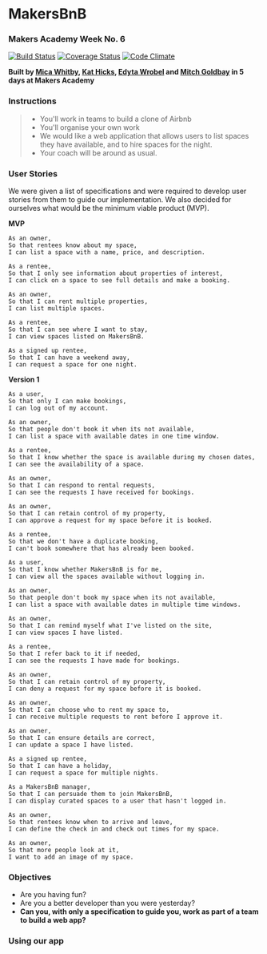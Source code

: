 # MakersBnB
### Makers Academy Week No. 6

[![Build Status](https://travis-ci.org/KatHicks/makersbnb.svg?branch=master)](https://travis-ci.org/KatHicks/makersbnb) [![Coverage Status](https://coveralls.io/repos/github/KatHicks/makersbnb/badge.svg?branch=master)](https://coveralls.io/github/KatHicks/makersbnb?branch=master) [![Code Climate](https://codeclimate.com/github/KatHicks/makersbnb/badges/gpa.svg)](https://codeclimate.com/github/KatHicks/makersbnb)

**Built by [Mica Whitby](https://github.com/MicaW), [Kat Hicks](https://github.com/KatHicks), [Edyta Wrobel](https://github.com/edytawrobel) and [Mitch Goldbay](https://github.com/mbgimot) in 5 days at Makers Academy**

### Instructions

> * You'll work in teams to build a clone of Airbnb
> * You'll organise your own work
> * We would like a web application that allows users to list spaces they have available, and to hire spaces for the night.
> * Your coach will be around as usual.

### User Stories

We were given a list of specifications and were required to develop user stories from them to guide our implementation. We also decided for ourselves what would be the minimum viable product (MVP).

**MVP**

```
As an owner,
So that rentees know about my space,
I can list a space with a name, price, and description.

As a rentee,
So that I only see information about properties of interest,
I can click on a space to see full details and make a booking.

As an owner,
So that I can rent multiple properties,
I can list multiple spaces.

As a rentee,
So that I can see where I want to stay,
I can view spaces listed on MakersBnB.

As a signed up rentee,
So that I can have a weekend away,
I can request a space for one night.
```

**Version 1**

```
As a user,
So that only I can make bookings,
I can log out of my account.

As an owner,
So that people don't book it when its not available,
I can list a space with available dates in one time window.

As a rentee,
So that I know whether the space is available during my chosen dates,
I can see the availability of a space.

As an owner,
So that I can respond to rental requests,
I can see the requests I have received for bookings.

As an owner,
So that I can retain control of my property,
I can approve a request for my space before it is booked.

As a rentee,
So that we don't have a duplicate booking,
I can't book somewhere that has already been booked.

As a user,
So that I know whether MakersBnB is for me,
I can view all the spaces available without logging in.

As an owner,
So that people don't book my space when its not available,
I can list a space with available dates in multiple time windows.

As an owner,
So that I can remind myself what I've listed on the site,
I can view spaces I have listed.

As a rentee,
So that I refer back to it if needed,
I can see the requests I have made for bookings.

As an owner,
So that I can retain control of my property,
I can deny a request for my space before it is booked.

As an owner,
So that I can choose who to rent my space to,
I can receive multiple requests to rent before I approve it.

As an owner,
So that I can ensure details are correct,
I can update a space I have listed.

As a signed up rentee,
So that I can have a holiday,
I can request a space for multiple nights.

As a MakersBnB manager,
So that I can persuade them to join MakersBnB,
I can display curated spaces to a user that hasn't logged in.

As an owner,
So that rentees know when to arrive and leave,
I can define the check in and check out times for my space.

As an owner,
So that more people look at it,
I want to add an image of my space.
```

### Objectives

* Are you having fun?
* Are you a better developer than you were yesterday?
* **Can you, with only a specification to guide you, work as part of a team to build a web app?**

### Using our app
